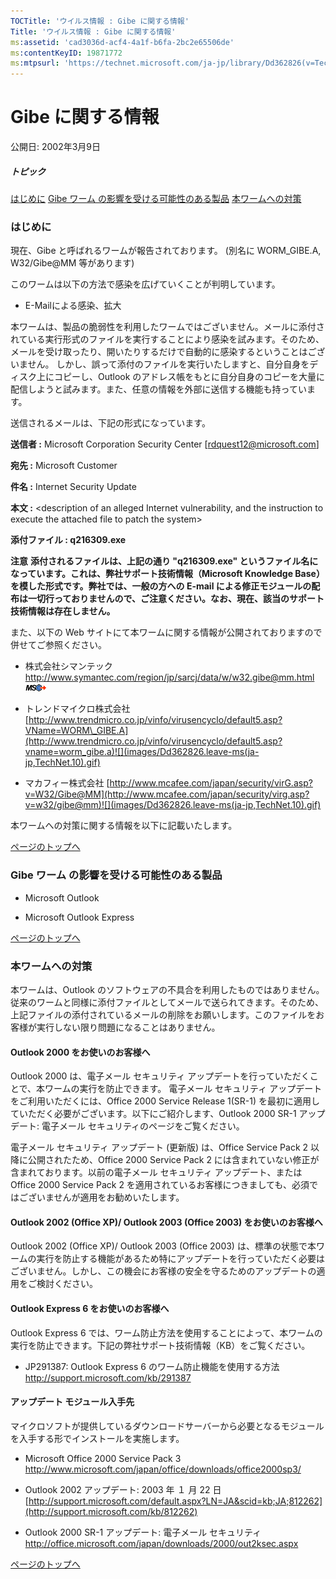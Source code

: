 ```yaml
---
TOCTitle: 'ウイルス情報 : Gibe に関する情報'
Title: 'ウイルス情報 : Gibe に関する情報'
ms:assetid: 'cad3036d-acf4-4a1f-b6fa-2bc2e65506de'
ms:contentKeyID: 19871772
ms:mtpsurl: 'https://technet.microsoft.com/ja-jp/library/Dd362826(v=TechNet.10)'
---
```


Gibe に関する情報
=================

公開日: 2002年3月9日

##### トピック

[](#ecaa)[はじめに](#ecaa)
[](#ebaa)[Gibe ワーム の影響を受ける可能性のある製品](#ebaa)
[](#eaaa)[本ワームへの対策](#eaaa)

### はじめに

現在、Gibe と呼ばれるワームが報告されております。 (別名に WORM\_GIBE.A, W32/Gibe@MM 等があります)

このワームは以下の方法で感染を広げていくことが判明しています。

-   E-Mailによる感染、拡大

本ワームは、製品の脆弱性を利用したワームではございません。メールに添付されている実行形式のファイルを実行することにより感染を試みます。そのため、メールを受け取ったり、開いたりするだけで自動的に感染するということはございません。 しかし、誤って添付のファイルを実行いたしますと、自分自身をディスク上にコピーし、Outlook のアドレス帳をもとに自分自身のコピーを大量に配信しようと試みます。また、任意の情報を外部に送信する機能も持っています。

送信されるメールは、下記の形式になっています。

**送信者 :** Microsoft Corporation Security Center \[rdquest12@microsoft.com\]

**宛先 :** Microsoft Customer

**件名 :** Internet Security Update

**本文 :** &lt;description of an alleged Internet vulnerability, and the instruction to execute the attached file to patch the system&gt;

**添付ファイル : q216309.exe**

**注意**
**添付されるファイルは、上記の通り "q216309.exe" というファイル名になっています。これは、弊社サポート技術情報（Microsoft Knowledge Base）を模した形式です。弊社では、一般の方への E-mail による修正モジュールの配布は一切行っておりませんので、ご注意ください。なお、現在、該当のサポート技術情報は存在しません。**

また、以下の Web サイトにて本ワームに関する情報が公開されておりますので併せてご参照ください。

-   株式会社シマンテック
    <http://www.symantec.com/region/jp/sarcj/data/w/w32.gibe@mm.html>![](images/Dd362826.leave-ms(ja-jp,TechNet.10).gif)

-   トレンドマイクロ株式会社
    [http://www.trendmicro.co.jp/vinfo/virusencyclo/default5.asp?VName=WORM\_GIBE.A](http://www.trendmicro.co.jp/vinfo/virusencyclo/default5.asp?vname=worm_gibe.a)![](images/Dd362826.leave-ms(ja-jp,TechNet.10).gif)

-   マカフィー株式会社
    [http://www.mcafee.com/japan/security/virG.asp?v=W32/Gibe@MM](http://www.mcafee.com/japan/security/virg.asp?v=w32/gibe@mm)![](images/Dd362826.leave-ms(ja-jp,TechNet.10).gif)

本ワームへの対策に関する情報を以下に記載いたします。

[](#mainsection)[ページのトップへ](#mainsection)

### Gibe ワーム の影響を受ける可能性のある製品

-   Microsoft Outlook

-   Microsoft Outlook Express

[](#mainsection)[ページのトップへ](#mainsection)

### 本ワームへの対策

本ワームは、Outlook のソフトウェアの不具合を利用したものではありません。従来のワームと同様に添付ファイルとしてメールで送られてきます。そのため、上記ファイルの添付されているメールの削除をお願いします。このファイルをお客様が実行しない限り問題になることはありません。

#### Outlook 2000 をお使いのお客様へ

Outlook 2000 は、電子メール セキュリティ アップデートを行っていただくことで、本ワームの実行を防止できます。 電子メール セキュリティ アップデートをご利用いただくには、Office 2000 Service Release 1(SR-1) を最初に適用していただく必要がございます。以下にご紹介します、Outlook 2000 SR-1 アップデート: 電子メール セキュリティのページをご覧ください。

電子メール セキュリティ アップデート (更新版) は、Office Service Pack 2 以降に公開されたため、Office 2000 Service Pack 2 には含まれていない修正が含まれております。以前の電子メール セキュリティ アップデート、または Office 2000 Service Pack 2 を適用されているお客様につきましても、必須ではございませんが適用をお勧めいたします。

#### Outlook 2002 (Office XP)/ Outlook 2003 (Office 2003) をお使いのお客様へ

Outlook 2002 (Office XP)/ Outlook 2003 (Office 2003) は、標準の状態で本ワームの実行を防止する機能があるため特にアップデートを行っていただく必要はございません。しかし、この機会にお客様の安全を守るためのアップデートの適用をご検討ください。

#### Outlook Express 6 をお使いのお客様へ

Outlook Express 6 では、ワーム防止方法を使用することによって、本ワームの実行を防止できます。下記の弊社サポート技術情報（KB）をご覧ください。

-   JP291387: Outlook Express 6 のワーム防止機能を使用する方法
    <http://support.microsoft.com/kb/291387>

#### アップデート モジュール入手先

マイクロソフトが提供しているダウンロードサーバーから必要となるモジュールを入手する形でインストールを実施します。

-   Microsoft Office 2000 Service Pack 3
    <http://www.microsoft.com/japan/office/downloads/office2000sp3/>

-   Outlook 2002 アップデート: 2003 年 １ 月 22 日
    [http://support.microsoft.com/default.aspx?LN=JA&scid=kb;JA;812262](http://support.microsoft.com/kb/812262)

-   Outlook 2000 SR-1 アップデート: 電子メール セキュリティ
    <http://office.microsoft.com/japan/downloads/2000/out2ksec.aspx>

[](#mainsection)[ページのトップへ](#mainsection)
